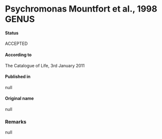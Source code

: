 Psychromonas Mountfort et al., 1998 GENUS
=======

#### Status
ACCEPTED

#### According to
The Catalogue of Life, 3rd January 2011

#### Published in
null

#### Original name
null

### Remarks
null